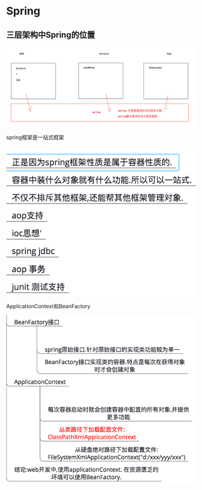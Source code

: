 # Spring

## 三层架构中Spring的位置

![](../../.gitbook/assets/image%20%2814%29.png)

spring框架是一站式框架

![](../../.gitbook/assets/image%20%2848%29.png)

ApplicationContext和BeanFactory

![](../../.gitbook/assets/image%20%2859%29.png)

